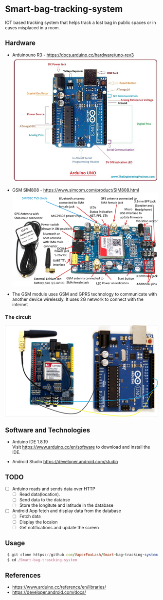 # Smart-bag-tracking-system
IOT based tracking system that helps track a lost bag in public spaces or in cases misplaced in a room.

## Hardware
* Arduinouno R3 - https://docs.arduino.cc/hardware/uno-rev3
<img src="https://github.com/VaporFoxLash/Smart-bag-tracking-system/blob/main/Docs/Arduino-UNO.jpg"><br/>

* GSM SIM808 - https://www.simcom.com/product/SIM808.html
<img src="https://github.com/VaporFoxLash/Smart-bag-tracking-system/blob/main/Docs/SIM808pins.jpg"><br/>
* The GSM module uses GSM and GPRS technology to communicate with another device wirelessly. It uses 2G network to connect with the internet
### The circuit
<img src="https://github.com/VaporFoxLash/Smart-bag-tracking-system/blob/main/Docs/Circuit.png">

## Software and Technologies
* Arduino IDE 1.8.19 <br />
Visit https://www.arduino.cc/en/software to download and install the IDE.

* Android Studio
https://developer.android.com/studio

## TODO
- [ ] Arduino reads and sends data over HTTP
  - [ ] Read data(location).
  - [ ] Send data to the databse
  - [ ] Store the longitute and latitude in the database
- [ ] Android App fetch and display data from the database
  - [ ] Fetch data
  - [ ] Display the locaion
  - [ ] Get notifications and update the screen

## Usage
```ruby
 $ git clone https://github.com/VaporFoxLash/Smart-bag-tracking-system.git
 $ cd /Smart-bag-trascking-system
```

## References
* https://www.arduino.cc/reference/en/libraries/
* https://developer.android.com/docs/
